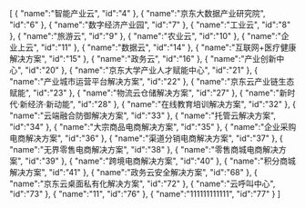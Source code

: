 [
	{
		"name":"智能产业云",
		"id":"4"
	},
	{
		"name":"京东大数据产业研究院",
		"id":"6"
	},
	{
		"name":"数字经济产业园",
		"id":"7"
	},
	{
		"name":"工业云",
		"id":"8"
	},
	{
		"name":"旅游云",
		"id":"9"
	},
	{
		"name":"农业云",
		"id":"10"
	},
	{
		"name":"企业上云",
		"id":"11"
	},
	{
		"name":"数据云",
		"id":"14"
	},
	{
		"name":"互联网+医疗健康解决方案",
		"id":"15"
	},
	{
		"name":"政务云",
		"id":"16"
	},
	{
		"name":"产业创新中心",
		"id":"20"
	},
	{
		"name":"京东大学产业人才赋能中心",
		"id":"21"
	},
	{
		"name":"产业城市运营平台解决方案",
		"id":"22"
	},
	{
		"name":"京东云产业链生态赋能",
		"id":"23"
	},
	{
		"name":"物流云仓储解决方案",
		"id":"27"
	},
	{
		"name":"新时代·新经济·新动能",
		"id":"28"
	},
	{
		"name":"在线教育培训解决方案",
		"id":"32"
	},
	{
		"name":"云端融合防御解决方案",
		"id":"33"
	},
	{
		"name":"托管云解决方案",
		"id":"34"
	},
	{
		"name":"大宗商品电商解决方案",
		"id":"35"
	},
	{
		"name":"企业采购电商解决方案",
		"id":"36"
	},
	{
		"name":"渠道分销电商解决方案",
		"id":"37"
	},
	{
		"name":"无界零售电商解决方案",
		"id":"38"
	},
	{
		"name":"零售商城电商解决方案",
		"id":"39"
	},
	{
		"name":"跨境电商解决方案",
		"id":"40"
	},
	{
		"name":"积分商城解决方案",
		"id":"41"
	},
	{
		"name":"政务云安全解决方案",
		"id":"68"
	},
	{
		"name":"京东云桌面私有化解决方案",
		"id":"72"
	},
	{
		"name":"云呼叫中心",
		"id":"73"
	},
	{
		"name":"11",
		"id":"76"
	},
	{
		"name":"111111111111",
		"id":"77"
	}
]